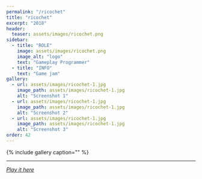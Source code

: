 ```yaml
---
permalink: "/ricochet"
title: "ricochet"
excerpt: "2018"
header:
  teaser: assets/images/ricochet.png
sidebar:
  - title: "ROLE"
    image: assets/images/ricochet.png
    image_alt: "logo"
    text: "Gameplay Programmer"
  - title: "INFO"
    text: "Game jam"
gallery:
  - url: assets/images/ricochet-1.jpg
    image_path: assets/images/ricochet-1.jpg
    alt: "Screenshot 1"
  - url: assets/images/ricochet-1.jpg
    image_path: assets/images/ricochet-1.jpg
    alt: "Screenshot 2"
  - url: assets/images/ricochet-1.jpg
    image_path: assets/images/ricochet-1.jpg
    alt: "Screenshot 3"
order: 42
---
```


{% include gallery caption="" %}



------







[*Play it here*]()